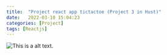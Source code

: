 ```yaml
---
title:  "Project react app tictactoe (Project 3 in Hust)"
date:   2022-03-10 15:04:23
categories: [Project]
tags: [Reactjs]
---
```

![This is a alt text.](https://encrypted-tbn0.gstatic.com/images?q=tbn:ANd9GcSe9BuYIvQttCd0Lmc1Mixy8SaO8FK7mHs50MGcszf7&s "This is a sample image.")